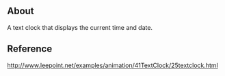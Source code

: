 About
---
A text clock that displays the current time and date.

Reference
---
http://www.leepoint.net/examples/animation/41TextClock/25textclock.html